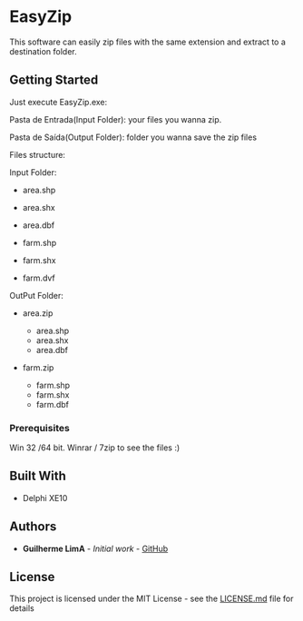 # EasyZip

This software can easily zip files with the same extension and extract to a destination folder.

## Getting Started

Just execute EasyZip.exe:

Pasta de Entrada(Input Folder): your files you wanna zip.

Pasta de Saída(Output Folder): folder you wanna save the zip files

Files structure:

Input Folder:

  - area.shp
  - area.shx
  - area.dbf
  
  - farm.shp
  - farm.shx
  - farm.dvf
  
OutPut Folder:

  - area.zip
      - area.shp
      - area.shx
      - area.dbf
      
  - farm.zip
      - farm.shp
      - farm.shx
      - farm.dbf


### Prerequisites

Win 32 /64 bit.
Winrar / 7zip to see the files :)

## Built With

* Delphi XE10


## Authors

* **Guilherme LimA** - *Initial work* - [GitHub](https://github.com/LimaGuilherme)

## License

This project is licensed under the MIT License - see the [LICENSE.md](LICENSE.md) file for details
